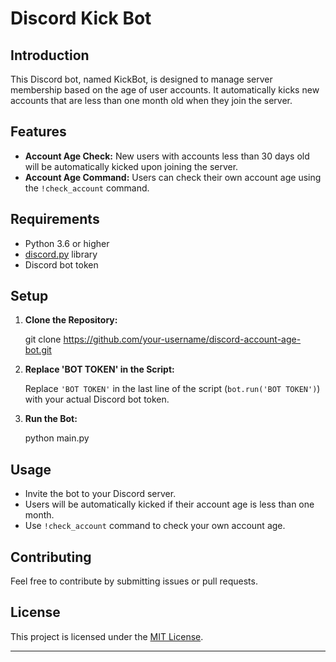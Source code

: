 # Discord Kick Bot

## Introduction

This Discord bot, named KickBot, is designed to manage server membership based on the age of user accounts. It automatically kicks new accounts that are less than one month old when they join the server.

## Features

- **Account Age Check:** New users with accounts less than 30 days old will be automatically kicked upon joining the server.
- **Account Age Command:** Users can check their own account age using the `!check_account` command.

## Requirements

- Python 3.6 or higher
- [discord.py](https://discordpy.readthedocs.io/) library
- Discord bot token

## Setup

1. **Clone the Repository:**

    git clone https://github.com/your-username/discord-account-age-bot.git


2. **Replace 'BOT TOKEN' in the Script:**

    Replace `'BOT TOKEN'` in the last line of the script (`bot.run('BOT TOKEN')`) with your actual Discord bot token.

3. **Run the Bot:**


    python main.py


## Usage

- Invite the bot to your Discord server.
- Users will be automatically kicked if their account age is less than one month.
- Use `!check_account` command to check your own account age.

## Contributing

Feel free to contribute by submitting issues or pull requests.

## License

This project is licensed under the [MIT License](LICENSE).

---
